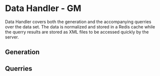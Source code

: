 # Data Handler - GM
Data Handler covers both the generation and the accompanying querries over the data set. The data is normalized and stored in a Redis cache while the querry results are stored as XML files to be accessed quickly by the server.

## Generation
## Querries